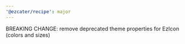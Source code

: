 ```yaml
---
'@ezcater/recipe': major
---
```


BREAKING CHANGE: remove deprecated theme properties for EzIcon (colors and sizes)
